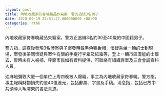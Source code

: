 ```yaml
---
layout: post
title: 內地收藏家符春曉藏品作竊案　警方追緝3名男子
date: 2020-09-19 22:51:27.000000000 +08:00
categories: rthk
---
```


內地收藏家符春曉藏品失竊案，警方正追緝3名約30至40歲的中國籍男子。

警方指，調查後發現3名涉案男子案發時戴黑色鴨舌帽，懷疑乘坐一輛的士到現場，案發後帶同懷疑與案件有關的手提行李箱及紙箱等，登上一輛市區混能的士離去，暫時未有人被捕，呼籲市民如有資料提供，可聯絡有組織罪案及三合會調查科人員。

油麻地彌敦大廈一個單位上周四晚被人爆竊，事主為內地收藏家符春曉。警方指，事主報稱財物損失約值40億港元，包括郵票、字畫及手稿。消息指，包括已故中共領導人毛澤東的書法真迹。
